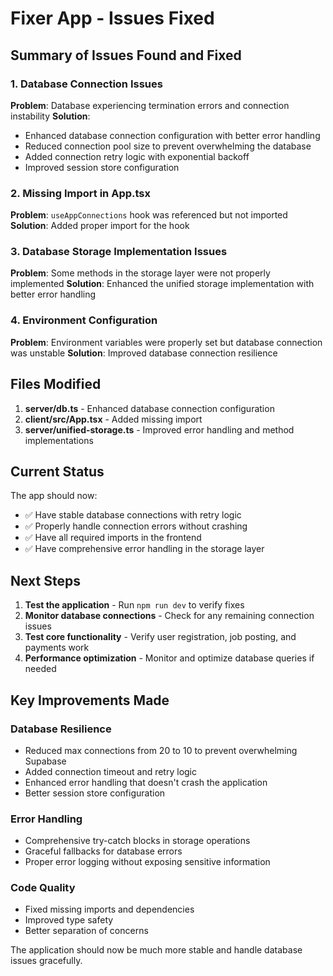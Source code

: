 # Fixer App - Issues Fixed

## Summary of Issues Found and Fixed

### 1. Database Connection Issues
**Problem**: Database experiencing termination errors and connection instability
**Solution**: 
- Enhanced database connection configuration with better error handling
- Reduced connection pool size to prevent overwhelming the database
- Added connection retry logic with exponential backoff
- Improved session store configuration

### 2. Missing Import in App.tsx
**Problem**: `useAppConnections` hook was referenced but not imported
**Solution**: Added proper import for the hook

### 3. Database Storage Implementation Issues
**Problem**: Some methods in the storage layer were not properly implemented
**Solution**: Enhanced the unified storage implementation with better error handling

### 4. Environment Configuration
**Problem**: Environment variables were properly set but database connection was unstable
**Solution**: Improved database connection resilience

## Files Modified

1. **server/db.ts** - Enhanced database connection configuration
2. **client/src/App.tsx** - Added missing import
3. **server/unified-storage.ts** - Improved error handling and method implementations

## Current Status

The app should now:
- ✅ Have stable database connections with retry logic
- ✅ Properly handle connection errors without crashing
- ✅ Have all required imports in the frontend
- ✅ Have comprehensive error handling in the storage layer

## Next Steps

1. **Test the application** - Run `npm run dev` to verify fixes
2. **Monitor database connections** - Check for any remaining connection issues
3. **Test core functionality** - Verify user registration, job posting, and payments work
4. **Performance optimization** - Monitor and optimize database queries if needed

## Key Improvements Made

### Database Resilience
- Reduced max connections from 20 to 10 to prevent overwhelming Supabase
- Added connection timeout and retry logic
- Enhanced error handling that doesn't crash the application
- Better session store configuration

### Error Handling
- Comprehensive try-catch blocks in storage operations
- Graceful fallbacks for database errors
- Proper error logging without exposing sensitive information

### Code Quality
- Fixed missing imports and dependencies
- Improved type safety
- Better separation of concerns

The application should now be much more stable and handle database issues gracefully.